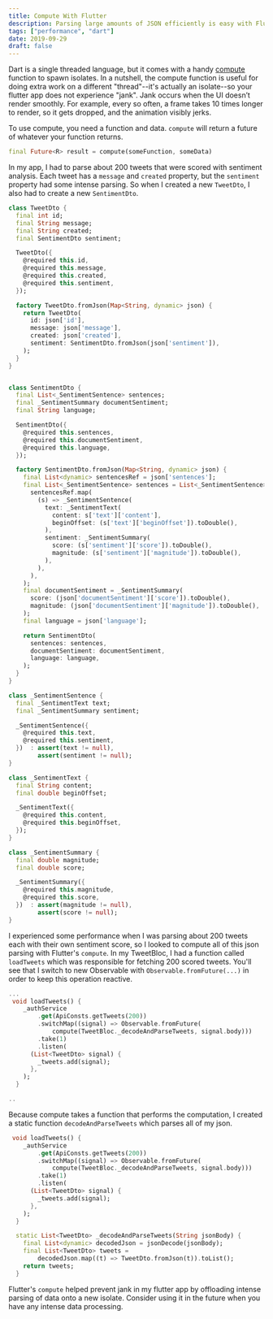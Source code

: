 ```yaml
---
title: Compute With Flutter
description: Parsing large amounts of JSON efficiently is easy with Flutter's compute method. Learn how to prevent jank by spawning isolates.
tags: ["performance", "dart"]
date: 2019-09-29
draft: false
---
```


Dart is a single threaded language, but it comes with a handy [compute](https://api.flutter.dev/flutter/foundation/compute.html) function to spawn isolates. In a nutshell, the compute function is useful for doing extra work on a different "thread"--it's actually an isolate--so your flutter app does not experience "jank". Jank occurs when the UI doesn’t render smoothly. For example, every so often, a frame takes 10 times longer to render, so it gets dropped, and the animation visibly jerks.

To use compute, you need a function and data. `compute` will return a future of whatever your function returns.

```dart
final Future<R> result = compute(someFunction, someData)
```

In my app, I had to parse about 200 tweets that were scored with sentiment analysis. Each tweet has a `message` and `created` property, but the `sentiment` property had some intense parsing. So when I created a new `TweetDto`, I also had to create a new `SentimentDto`.

```dart
class TweetDto {
  final int id;
  final String message;
  final String created;
  final SentimentDto sentiment;

  TweetDto({
    @required this.id,
    @required this.message,
    @required this.created,
    @required this.sentiment,
  });

  factory TweetDto.fromJson(Map<String, dynamic> json) {
    return TweetDto(
      id: json['id'],
      message: json['message'],
      created: json['created'],
      sentiment: SentimentDto.fromJson(json['sentiment']),
    );
  }
}
```

```dart

class SentimentDto {
  final List<_SentimentSentence> sentences;
  final _SentimentSummary documentSentiment;
  final String language;

  SentimentDto({
    @required this.sentences,
    @required this.documentSentiment,
    @required this.language,
  });

  factory SentimentDto.fromJson(Map<String, dynamic> json) {
    final List<dynamic> sentencesRef = json['sentences'];
    final List<_SentimentSentence> sentences = List<_SentimentSentence>.from(
      sentencesRef.map(
        (s) => _SentimentSentence(
          text: _SentimentText(
            content: s['text']['content'],
            beginOffset: (s['text']['beginOffset']).toDouble(),
          ),
          sentiment: _SentimentSummary(
            score: (s['sentiment']['score']).toDouble(),
            magnitude: (s['sentiment']['magnitude']).toDouble(),
          ),
        ),
      ),
    );
    final documentSentiment = _SentimentSummary(
      score: (json['documentSentiment']['score']).toDouble(),
      magnitude: (json['documentSentiment']['magnitude']).toDouble(),
    );
    final language = json['language'];

    return SentimentDto(
      sentences: sentences,
      documentSentiment: documentSentiment,
      language: language,
    );
  }
}

class _SentimentSentence {
  final _SentimentText text;
  final _SentimentSummary sentiment;

  _SentimentSentence({
    @required this.text,
    @required this.sentiment,
  })  : assert(text != null),
        assert(sentiment != null);
}

class _SentimentText {
  final String content;
  final double beginOffset;

  _SentimentText({
    @required this.content,
    @required this.beginOffset,
  });
}

class _SentimentSummary {
  final double magnitude;
  final double score;

  _SentimentSummary({
    @required this.magnitude,
    @required this.score,
  })  : assert(magnitude != null),
        assert(score != null);
}

```

I experienced some performance when I was parsing about 200 tweets each with their own sentiment score, so I looked to compute all of this json parsing with Flutter's `compute`. In my TweetBloc, I had a function called `loadTweets` which was responsible for fetching 200 scored tweets. You'll see that I switch to new Observable with `Observable.fromFuture(...)` in order to keep this operation reactive.

```dart
...
 void loadTweets() {
    _authService
        .get(ApiConsts.getTweets(200))
        .switchMap((signal) => Observable.fromFuture(
            compute(TweetBloc._decodeAndParseTweets, signal.body)))
        .take(1)
        .listen(
      (List<TweetDto> signal) {
        _tweets.add(signal);
      },
    );
  }

..
```

Because compute takes a function that performs the computation, I created a static function `decodeAndParseTweets` which parses all of my json.

```dart
 void loadTweets() {
    _authService
        .get(ApiConsts.getTweets(200))
        .switchMap((signal) => Observable.fromFuture(
            compute(TweetBloc._decodeAndParseTweets, signal.body)))
        .take(1)
        .listen(
      (List<TweetDto> signal) {
        _tweets.add(signal);
      },
    );
  }

  static List<TweetDto> _decodeAndParseTweets(String jsonBody) {
    final List<dynamic> decodedJson = jsonDecode(jsonBody);
    final List<TweetDto> tweets =
        decodedJson.map((t) => TweetDto.fromJson(t)).toList();
    return tweets;
  }
```

Flutter's `compute` helped prevent jank in my flutter app by offloading intense parsing of data onto a new isolate. Consider using it in the future when you have any intense data processing.
